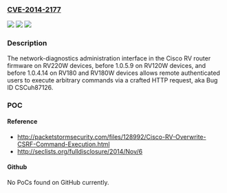 ### [CVE-2014-2177](https://cve.mitre.org/cgi-bin/cvename.cgi?name=CVE-2014-2177)
![](https://img.shields.io/static/v1?label=Product&message=n%2Fa&color=blue)
![](https://img.shields.io/static/v1?label=Version&message=n%2Fa&color=blue)
![](https://img.shields.io/static/v1?label=Vulnerability&message=n%2Fa&color=brighgreen)

### Description

The network-diagnostics administration interface in the Cisco RV router firmware on RV220W devices, before 1.0.5.9 on RV120W devices, and before 1.0.4.14 on RV180 and RV180W devices allows remote authenticated users to execute arbitrary commands via a crafted HTTP request, aka Bug ID CSCuh87126.

### POC

#### Reference
- http://packetstormsecurity.com/files/128992/Cisco-RV-Overwrite-CSRF-Command-Execution.html
- http://seclists.org/fulldisclosure/2014/Nov/6

#### Github
No PoCs found on GitHub currently.

